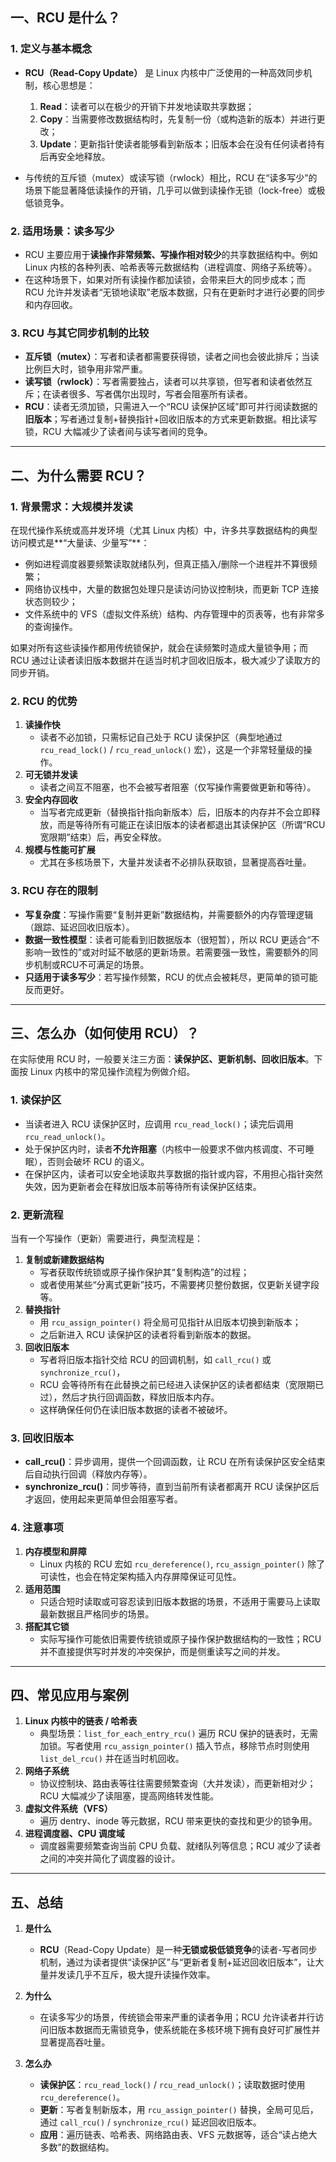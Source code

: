 ## 一、RCU 是什么？

### 1. 定义与基本概念

- **RCU（Read-Copy Update）** 是 Linux 内核中广泛使用的一种高效同步机制，核心思想是：

  1. **Read**：读者可以在极少的开销下并发地读取共享数据；
  2. **Copy**：当需要修改数据结构时，先复制一份（或构造新的版本）并进行更改；
  3. **Update**：更新指针使读者能够看到新版本；旧版本会在没有任何读者持有后再安全地释放。

- 与传统的互斥锁（mutex）或读写锁（rwlock）相比，RCU 在“读多写少”的场景下能显著降低读操作的开销，几乎可以做到读操作无锁（lock-free）或极低锁竞争。

### 2. 适用场景：读多写少

- RCU 主要应用于**读操作非常频繁、写操作相对较少**的共享数据结构中。例如 Linux 内核的各种列表、哈希表等元数据结构（进程调度、网络子系统等）。
- 在这种场景下，如果对所有读操作都加读锁，会带来巨大的同步成本；而 RCU 允许并发读者“无锁地读取”老版本数据，只有在更新时才进行必要的同步和内存回收。

### 3. RCU 与其它同步机制的比较

- **互斥锁（mutex）**：写者和读者都需要获得锁，读者之间也会彼此排斥；当读比例巨大时，锁争用非常严重。
- **读写锁（rwlock）**：写者需要独占，读者可以共享锁，但写者和读者依然互斥；在读者很多、写者偶尔出现时，写者会阻塞所有读者。
- **RCU**：读者无须加锁，只需进入一个“RCU 读保护区域”即可并行阅读数据的**旧版本**；写者通过复制+替换指针+回收旧版本的方式来更新数据。相比读写锁，RCU 大幅减少了读者间与读写者间的竞争。

---

## 二、为什么需要 RCU？

### 1. 背景需求：大规模并发读

在现代操作系统或高并发环境（尤其 Linux 内核）中，许多共享数据结构的典型访问模式是**“大量读、少量写”**：

- 例如进程调度器要频繁读取就绪队列，但真正插入/删除一个进程并不算很频繁；
- 网络协议栈中，大量的数据包处理只是读访问协议控制块，而更新 TCP 连接状态则较少；
- 文件系统中的 VFS（虚拟文件系统）结构、内存管理中的页表等，也有非常多的查询操作。

如果对所有这些读操作都用传统锁保护，就会在读频繁时造成大量锁争用；而 RCU 通过让读者读旧版本数据并在适当时机才回收旧版本，极大减少了读取方的同步开销。

### 2. RCU 的优势

1. **读操作快**
   - 读者不必加锁，只需标记自己处于 RCU 读保护区（典型地通过 `rcu_read_lock()` / `rcu_read_unlock()` 宏），这是一个非常轻量级的操作。
2. **可无锁并发读**
   - 读者之间互不阻塞，也不会被写者阻塞（仅写操作需要做更新和等待）。
3. **安全内存回收**
   - 当写者完成更新（替换指针指向新版本）后，旧版本的内存并不会立即释放，而是等待所有可能正在读旧版本的读者都退出其读保护区（所谓“RCU 宽限期”结束）后，再安全释放。
4. **规模与性能可扩展**
   - 尤其在多核场景下，大量并发读者不必排队获取锁，显著提高吞吐量。

### 3. RCU 存在的限制

- **写复杂度**：写操作需要“复制并更新”数据结构，并需要额外的内存管理逻辑（跟踪、延迟回收旧版本）。
- **数据一致性模型**：读者可能看到旧数据版本（很短暂），所以 RCU 更适合“不影响一致性的”或对时延不敏感的更新场景。若需要强一致性，需要额外的同步机制或RCU不可满足的场景。
- **只适用于读多写少**：若写操作频繁，RCU 的优点会被耗尽，更简单的锁可能反而更好。

---

## 三、怎么办（如何使用 RCU）？

在实际使用 RCU 时，一般要关注三方面：**读保护区、更新机制、回收旧版本**。下面按 Linux 内核中的常见操作流程为例做介绍。

### 1. 读保护区

- 当读者进入 RCU 读保护区时，应调用 `rcu_read_lock()`；读完后调用 `rcu_read_unlock()`。
- 处于保护区内时，读者**不允许阻塞**（内核中一般要求不做内核调度、不可睡眠），否则会破坏 RCU 的语义。
- 在保护区内，读者可以安全地读取共享数据的指针或内容，不用担心指针突然失效，因为更新者会在释放旧版本前等待所有读保护区结束。

### 2. 更新流程

当有一个写操作（更新）需要进行，典型流程是：

1. **复制或新建数据结构**
   - 写者获取传统锁或原子操作保护其“复制构造”的过程；
   - 或者使用某些“分离式更新”技巧，不需要拷贝整份数据，仅更新关键字段等。
2. **替换指针**
   - 用 `rcu_assign_pointer()` 将全局可见指针从旧版本切换到新版本；
   - 之后新进入 RCU 读保护区的读者将看到新版本的数据。
3. **回收旧版本**
   - 写者将旧版本指针交给 RCU 的回调机制，如 `call_rcu()` 或 `synchronize_rcu()`，
   - RCU 会等待所有在此替换之前已经进入读保护区的读者都结束（宽限期已过），然后才执行回调函数，释放旧版本内存。
   - 这样确保任何仍在读旧版本数据的读者不被破坏。

### 3. 回收旧版本

- **call_rcu()**：异步调用，提供一个回调函数，让 RCU 在所有读保护区安全结束后自动执行回调（释放内存等）。
- **synchronize_rcu()**：同步等待，直到当前所有读者都离开 RCU 读保护区后才返回，使用起来更简单但会阻塞写者。

### 4. 注意事项

1. **内存模型和屏障**
   - Linux 内核的 RCU 宏如 `rcu_dereference()`, `rcu_assign_pointer()` 除了可读性，也会在特定架构插入内存屏障保证可见性。
2. **适用范围**
   - 只适合短时读取或可容忍读到旧版本数据的场景，不适用于需要马上读取最新数据且严格同步的场景。
3. **搭配其它锁**
   - 实际写操作可能依旧需要传统锁或原子操作保护数据结构的一致性；RCU 并不直接提供写时并发的冲突保护，而是侧重读写之间的并发。

---

## 四、常见应用与案例

1. **Linux 内核中的链表 / 哈希表**
   - 典型场景：`list_for_each_entry_rcu()` 遍历 RCU 保护的链表时，无需加锁。写者使用 `rcu_assign_pointer()` 插入节点，移除节点时则使用 `list_del_rcu()` 并在适当时机回收。
2. **网络子系统**
   - 协议控制块、路由表等往往需要频繁查询（大并发读），而更新相对少；RCU 大幅减少了读阻塞，提高网络转发性能。
3. **虚拟文件系统（VFS）**
   - 遍历 dentry、inode 等元数据，RCU 带来更快的查找和更少的锁争用。
4. **进程调度器、CPU 调度域**
   - 调度器需要频繁查询当前 CPU 负载、就绪队列等信息；RCU 减少了读者之间的冲突并简化了调度器的设计。

---

## 五、总结

1. **是什么**

   - **RCU**（Read-Copy Update）是一种**无锁或极低锁竞争**的读者-写者同步机制，通过为读者提供“读保护区”与“更新者复制+延迟回收旧版本”，让大量并发读几乎不互斥，极大提升读操作效率。

2. **为什么**

   - 在读多写少的场景，传统锁会带来严重的读者争用；RCU 允许读者并行访问旧版本数据而无需锁竞争，使系统能在多核环境下拥有良好可扩展性并显著提高吞吐量。

3. **怎么办**
   - **读保护区**：`rcu_read_lock()` / `rcu_read_unlock()`；读取数据时使用 `rcu_dereference()`。
   - **更新**：写者复制新版本，用 `rcu_assign_pointer()` 替换，全局可见后，通过 `call_rcu()` / `synchronize_rcu()` 延迟回收旧版本。
   - **应用**：遍历链表、哈希表、网络路由表、VFS 元数据等，适合“读占绝大多数”的数据结构。
